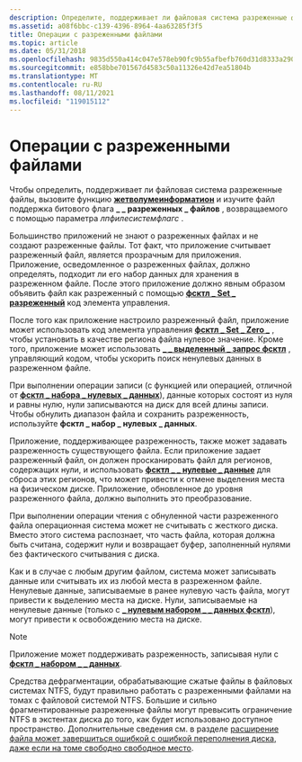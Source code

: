 ```yaml
---
description: Определите, поддерживает ли файловая система разреженные файлы, вызвав функцию Жетволумеинформатион.
ms.assetid: a08f6bbc-c139-4396-8964-4aa63285f3f5
title: Операции с разреженными файлами
ms.topic: article
ms.date: 05/31/2018
ms.openlocfilehash: 9835d550a414c047e578eb90fc9b55afbefb760d31d8333a290f00da7162f839
ms.sourcegitcommit: e858bbe701567d4583c50a11326e42d7ea51804b
ms.translationtype: MT
ms.contentlocale: ru-RU
ms.lasthandoff: 08/11/2021
ms.locfileid: "119015112"
---
```

# <a name="sparse-file-operations"></a>Операции с разреженными файлами

Чтобы определить, поддерживает ли файловая система разреженные файлы, вызовите функцию [**жетволумеинформатион**](/windows/desktop/api/FileAPI/nf-fileapi-getvolumeinformationa) и изучите файл поддержка битового флага **\_ \_ разреженных \_ файлов** , возвращаемого с помощью параметра *лпфилесистемфлагс* .

Большинство приложений не знают о разреженных файлах и не создают разреженные файлы. Тот факт, что приложение считывает разреженный файл, является прозрачным для приложения. Приложение, осведомленное о разреженных файлах, должно определять, подходит ли его набор данных для хранения в разреженном файле. После этого приложение должно явным образом объявить файл как разреженный с помощью [**фсктл \_ Set \_ разреженный**](/windows/win32/api/winioctl/ni-winioctl-fsctl_set_sparse) код элемента управления.

После того как приложение настроило разреженный файл, приложение может использовать код элемента управления [**фсктл \_ Set \_ Zero \_**](/windows/win32/api/winioctl/ni-winioctl-fsctl_set_zero_data) , чтобы установить в качестве региона файла нулевое значение. Кроме того, приложение может использовать [**\_ \_ выделенный \_ запрос фсктл**](/windows/win32/api/winioctl/ni-winioctl-fsctl_query_allocated_ranges) , управляющий кодом, чтобы ускорить поиск ненулевых данных в разреженном файле.

При выполнении операции записи (с функцией или операцией, отличной от [**фсктл \_ набора \_ нулевых \_ данных**](/windows/win32/api/winioctl/ni-winioctl-fsctl_set_zero_data)), данные которых состоят из нуля и равны нулю, нули записываются на диск для всей длины записи. Чтобы обнулить диапазон файла и сохранить разреженность, используйте **фсктл \_ набор \_ нулевых \_ данных**.

Приложение, поддерживающее разреженность, также может задавать разреженность существующего файла. Если приложение задает разреженный файл, он должен просканировать файл для регионов, содержащих нули, и использовать [**фсктл \_ \_ нулевые \_ данные**](/windows/win32/api/winioctl/ni-winioctl-fsctl_set_zero_data) для сброса этих регионов, что может привести к отмене выделения места на физическом диске. Приложение, обновленное до уровня разреженного файла, должно выполнить это преобразование.

При выполнении операции чтения с обнуленной части разреженного файла операционная система может не считывать с жесткого диска. Вместо этого система распознает, что часть файла, которая должна быть считана, содержит нули и возвращает буфер, заполненный нулями без фактического считывания с диска.

Как и в случае с любым другим файлом, система может записывать данные или считывать их из любой места в разреженном файле. Ненулевые данные, записываемые в ранее нулевую часть файла, могут привести к выделению места на диске. Нули, записываемые на ненулевые данные (только с [**\_ нулевым набором \_ \_ данных фсктл**](/windows/win32/api/winioctl/ni-winioctl-fsctl_set_zero_data)), могут привести к освобождению места на диске.

> [!Note]  
> Приложение может поддерживать разреженность, записывая нули с [**фсктл \_ набором \_ \_ данных**](/windows/win32/api/winioctl/ni-winioctl-fsctl_set_zero_data).

 

Средства дефрагментации, обрабатывающие сжатые файлы в файловых системах NTFS, будут правильно работать с разреженными файлами на томах с файловой системой NTFS. Большие и сильно фрагментированные разреженные файлы могут превысить ограничение NTFS в экстентах диска до того, как будет использовано доступное пространство. Дополнительные сведения см. в разделе [расширение файла может завершиться ошибкой с ошибкой переполнения диска, даже если на томе свободно свободное место](https://support.microsoft.com/default.aspx/kb/957180).

 

 

